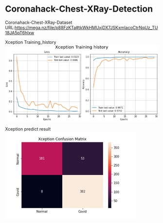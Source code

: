 # Coronahack-Chest-XRay-Detection
Coronahack-Chest-XRay-Dataset URL:https://mega.nz/file/p88FzKTa#tkWkHMUxjDX7JSKxmlacoCtrNqUz_TU18JA5pT6hlxw

Xception Training_history  
![image](https://github.com/wade0125/CoronaHack-_Chest-X-Ray_classify/blob/main/img/Training_history%20Xception.png)


Xception predict result
![image](https://github.com/wade0125/CoronaHack-_Chest-X-Ray_classify/blob/main/img/Confusion%20Matrix%20Xception.png)